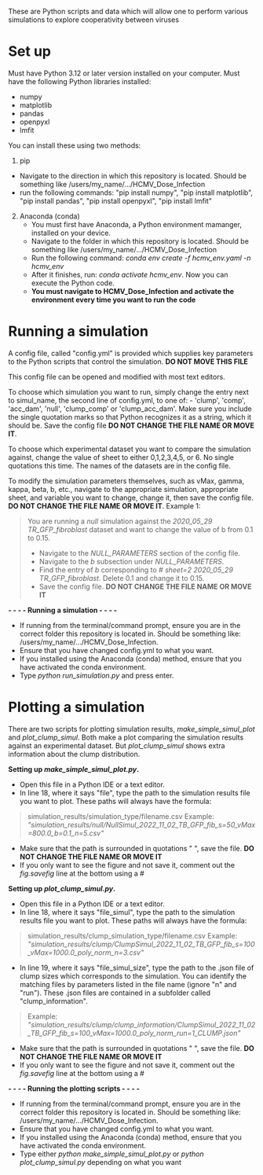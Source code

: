 These are Python scripts and data which will allow one to perform various simulations to explore cooperativity between viruses

# Set up
Must have Python 3.12 or later version installed on your computer.
Must have the following Python libraries installed:
 - numpy
 - matplotlib
 - pandas
 - openpyxl
 - lmfit

You can install these using two methods:
1. pip
 - Navigate to the direction in which this repository is located. Should be something like /users/my_name/.../HCMV_Dose_Infection
 - run the following commands: "pip install numpy", "pip install matplotlib", "pip install pandas", "pip install openpyxl", "pip install lmfit"
2. Anaconda (conda)
   - You must first have Anaconda, a Python environment mamanger, installed on your device.
   - Navigate to the folder in which this repository is located. Should be something like /users/my_name/.../HCMV_Dose_Infection
   - Run the following command: *conda env create -f hcmv_env.yaml -n hcmv_env*
   - After it finishes, run: *conda activate hcmv_env*. Now you can execute the Python code.
   - **You must navigate to HCMV_Dose_Infection and activate the environment every time you want to run the code**

# Running a simulation

A config file, called "config.yml" is provided which supplies key parameters to the Python scripts that control the simulation. **DO NOT MOVE THIS FILE**

This config file can be opened and modified with most text editors.

To choose which simulation you want to run, simply change the entry next to simul_name, the second line of config.yml, to one of: 
    - 'clump', 'comp', 'acc_dam', 'null', 'clump_comp' or 'clump_acc_dam'. 
Make sure you include the single quotation marks so that Python recognizes it as a string, which it should be. Save the config file **DO NOT CHANGE THE FILE NAME OR MOVE IT**.

To choose which experimental dataset you want to compare the simulation against, change the value of sheet to either 0,1,2,3,4,5, or 6. No single quotations this time. The names of the datasets are in the config file.

To modify the simulation parameters themselves, such as vMax, gamma, kappa, beta, b, etc., navigate to the appropriate simulation, appropriate sheet, and variable you want to change, change it, then save the config file. **DO NOT CHANGE THE FILE NAME OR MOVE IT**. Example 1:

> You are running a *null* simulation against the *2020_05_29 TR_GFP_fibroblast* dataset and want to change the value of b from 0.1 to 0.15.
> - Navigate to the *NULL_PARAMETERS* section of the config file. 
> - Navigate to the *b* subsection under *NULL_PARAMETERS*. 
> - Find the entry of *b* corresponding to *# sheet=2 2020_05_29 TR_GFP_fibroblast*. Delete 0.1 and change it to 0.15.
> - Save the config file. **DO NOT CHANGE THE FILE NAME OR MOVE IT**

**- - - - Running a simulation - - - -**
- If running from the terminal/command prompt, ensure you are in the correct folder this repository is located in. Should be something like: /users/my_name/.../HCMV_Dose_Infection.
- Ensure that you have changed config.yml to what you want.
- If you installed using the Anaconda (conda) method, ensure that you have activated the conda environment.
- Type *python run_simulation.py* and press enter.

# Plotting a simulation
There are two scripts for plotting simulation results, *make_simple_simul_plot* and *plot_clump_simul*. Both make a plot comparing the simulation results against an experimental dataset. But *plot_clump_simul* shows extra information about the clump distribution.

**Setting up *make_simple_simul_plot.py*.**
- Open this file in a Python IDE or a text editor.
- In line 18, where it says "file", type the path to the simulation results file you want to plot. These paths will always have the formula:
> simulation_results/simulation_type/filename.csv
> Example: *"simulation_results/null/NullSimul_2022_11_02_TB_GFP_fib_s=50_vMax=800.0_b=0.1_n=5.csv"*
- Make sure that the path is surrounded in quotations " ", save the file. **DO NOT CHANGE THE FILE NAME OR MOVE IT**
- If you only want to see the figure and not save it, comment out the *fig.savefig* line at the bottom using a #

**Setting up *plot_clump_simul.py*.**
- Open this file in a Python IDE or a text editor.
- In line 18, where it says "file_simul", type the path to the simulation results file you want to plot. These paths will always have the formula:
> simulation_results/clump_simulation_type/filename.csv
> Example: *"simulation_results/clump/ClumpSimul_2022_11_02_TB_GFP_fib_s=100_vMax=1000.0_poly_norm_n=3.csv"*
- In line 19, where it says "file_simul_size", type the path to the .json file of clump sizes which corresponds to the simulation. You can identify the matching files by parameters listed in the file name (ignore "n" and "run"). These .json files are contained in a subfolder called "clump_information".
> Example: *"simulation_results/clump/clump_information/ClumpSimul_2022_11_02_TB_GFP_fib_s=100_vMax=1000.0_poly_norm_run=1_CLUMP.json"*
- Make sure that the path is surrounded in quotations " ", save the file. **DO NOT CHANGE THE FILE NAME OR MOVE IT**
- If you only want to see the figure and not save it, comment out the *fig.savefig* line at the bottom using a #

**- - - - Running the plotting scripts - - - -**
- If running from the terminal/command prompt, ensure you are in the correct folder this repository is located in. Should be something like: /users/my_name/.../HCMV_Dose_Infection.
- Ensure that you have changed config.yml to what you want.
- If you installed using the Anaconda (conda) method, ensure that you have activated the conda environment.
- Type either *python make_simple_simul_plot.py* or *python plot_clump_simul.py* depending on what you want